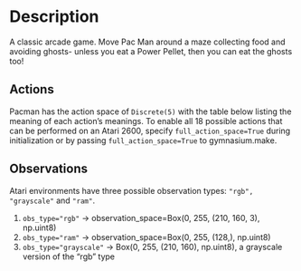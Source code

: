 # Description 
A classic arcade game. Move Pac Man around a maze collecting food and avoiding ghosts- unless you eat a Power Pellet, then you can eat the ghosts too!

## Actions
Pacman has the action space of `Discrete(5)` with the table below listing the meaning of each action’s meanings. 
To enable all 18 possible actions that can be performed on an Atari 2600, specify `full_action_space=True` during initialization or by passing `full_action_space=True` to gymnasium.make.

## Observations
Atari environments have three possible observation types: `"rgb", "grayscale"` and `"ram"`.

1. `obs_type="rgb"` -> observation_space=Box(0, 255, (210, 160, 3), np.uint8)
2. `obs_type="ram"` -> observation_space=Box(0, 255, (128,), np.uint8)
3. `obs_type="grayscale"` -> Box(0, 255, (210, 160), np.uint8), a grayscale version of the “rgb” type
